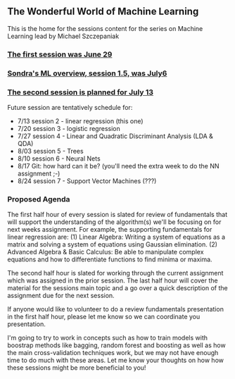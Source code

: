 ## The Wonderful World of Machine Learning
This is the home for the sessions content for the series on Machine Learning lead by Michael Szczepaniak

### [The first session was June 29](https://www.meetup.com/Fort-Collins-Data-Science/events/240483138/)
### [Sondra's ML overview, session 1.5, was July6](https://www.meetup.com/Fort-Collins-Data-Science/events/240982515/)
### [The second session is planned for July 13](https://www.meetup.com/Fort-Collins-Data-Science/events/241236268/)

Future session are tentatively schedule for:

- 7/13 session 2 - linear regression (this one)  
- 7/20 session 3 - logistic regression  
- 7/27 session 4 - Linear and Quadratic Discriminant Analysis (LDA & QDA)  
- 8/03 session 5 - Trees  
- 8/10 session 6 - Neural Nets  
- 8/17 Git: how hard can it be? (you'll need the extra week to do the NN assignment ;-)  
- 8/24 session 7 - Support Vector Machines (???)

### Proposed Agenda

The first half hour of every session is slated for review of fundamentals that will support the understanding of the algorithm(s) we'll be focusing on for next weeks assignment. For example, the supporting fundamentals for linear regression are: (1) Linear Algebra: Writing a system of equations as a matrix and solving a system of equations using Gaussian elimination. (2) Advanced Algebra & Basic Calculus: Be able to manipulate complex equations and how to differentiate functions to find minima or maxima.

The second half hour is slated for working through the current assignment which was assigned in the prior session. The last half hour will cover the material for the sessions main topic and a go over a quick description of the assignment due for the next session.

If anyone would like to volunteer to do a review fundamentals presentation in the first half hour, please let me know so we can coordinate you presentation.

I'm going to try to work in concepts such as how to train models with boostrap methods like bagging, random forest and boosting as well as how the main cross-validation techniques work, but we may not have enough time to do much with these areas. Let me know your thoughts on how how these sessions might be more beneficial to you!